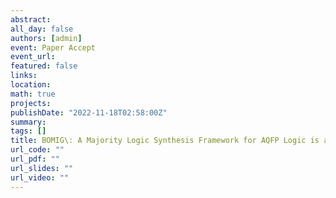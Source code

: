 ```yaml
---
abstract: 
all_day: false
authors: [admin]
event: Paper Accept
event_url: 
featured: false
links:
location: 
math: true
projects:
publishDate: "2022-11-18T02:58:00Z"
summary: 
tags: []
title: BOMIG\: A Majority Logic Synthesis Framework for AQFP Logic is accepted by DATE 2023
url_code: ""
url_pdf: ""
url_slides: ""
url_video: ""
---
```

